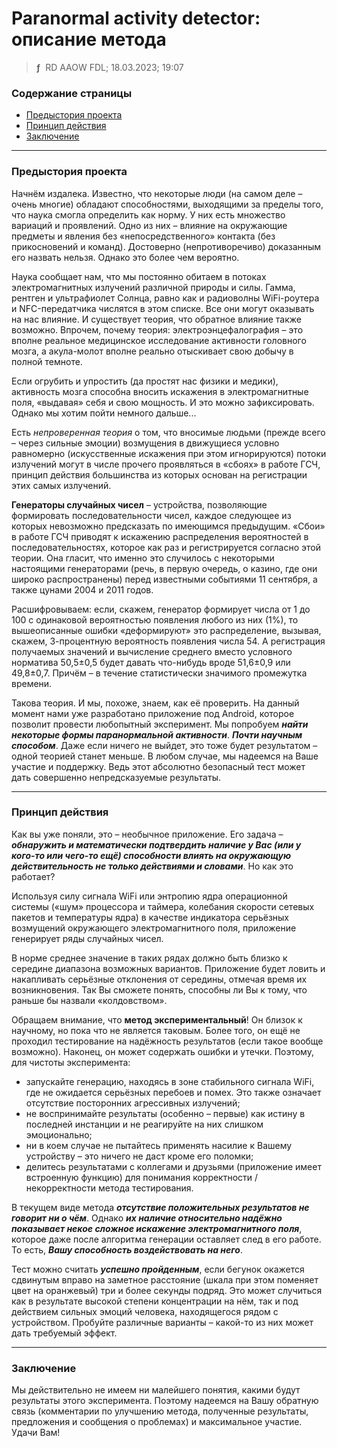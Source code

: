 # Paranormal activity detector: описание метода
> **ƒ** &nbsp;RD AAOW FDL; 18.03.2023; 19:07



### Содержание страницы

- [Предыстория проекта](#section-1)
- [Принцип действия](#section-2)
- [Заключение](#section-3)

---

### Предыстория проекта

Начнём издалека. Известно, что некоторые люди (на самом деле – очень многие) обладают способностями, выходящими
за пределы того, что наука смогла определить как норму. У них есть множество вариаций и проявлений. Одно из них
– влияние на окружающие предметы и явления без «непосредственного» контакта (без прикосновений и команд).
Достоверно (непротиворечиво) доказанным его назвать нельзя. Однако это более чем вероятно.

Наука сообщает нам, что мы постоянно обитаем в потоках электромагнитных излучений различной природы и силы. Гамма,
рентген и ультрафиолет Солнца, равно как и радиоволны WiFi-роутера и NFC-передатчика числятся в этом списке. Все
они могут оказывать на нас влияние. И существует теория, что обратное влияние также возможно. Впрочем, почему
теория: электроэнцефалография – это вполне реальное медицинское исследование активности головного мозга,
а акула-молот вполне реально отыскивает свою добычу в полной темноте.

Если огрубить и упростить (да простят нас физики и медики), активность мозга способна вносить искажения
в электромагнитные поля, «выдавая» себя и свою мощность. И это можно зафиксировать. Однако мы хотим пойти немного
дальше...

Есть *непроверенная теория* о том, что вносимые людьми (прежде всего – через сильные эмоции) возмущения в движущиеся
условно равномерно (искусственные искажения при этом игнорируются) потоки излучений могут в числе прочего
проявляться в «сбоях» в работе ГСЧ, принцип действия большинства из которых основан на регистрации этих самых
излучений.

**Генераторы случайных чисел** – устройства, позволяющие формировать последовательности чисел, каждое следующее
из которых невозможно предсказать по имеющимся предыдущим. «Сбои» в работе ГСЧ приводят к искажению распределения
вероятностей в последовательностях, которое как раз и регистрируется согласно этой теории. Она гласит, что именно
это случилось с некоторыми настоящими генераторами (речь, в первую очередь, о казино, где они широко распространены)
перед известными событиями 11 сентября, а также цунами 2004 и 2011 годов.

Расшифровываем: если, скажем, генератор формирует числа от 1 до 100 с одинаковой вероятностью появления любого
из них (1%), то вышеописанные ошибки «деформируют» это распределение, вызывая, скажем, 3-процентную вероятность
появления числа 54. А регистрация получаемых значений и вычисление среднего вместо условного норматива 50,5±0,5
будет давать что-нибудь вроде 51,6±0,9 или 49,8±0,7. Причём – в течение статистически значимого промежутка времени.

Такова теория. И мы, похоже, знаем, как её проверить. На данный момент нами уже разработано приложение под Android,
которое позволит провести любопытный эксперимент. Мы попробуем ***найти некоторые формы паранормальной активности***.
***Почти научным способом***. Даже если ничего не выйдет, это тоже будет результатом – одной теорией станет меньше.
В любом случае, мы надеемся на Ваше участие и поддержку. Ведь этот абсолютно безопасный тест может дать совершенно
непредсказуемые результаты.



---

### Принцип действия

Как вы уже поняли, это – необычное приложение. Его задача – ***обнаружить и математически подтвердить наличие у Вас
(или у кого-то или чего-то ещё) способности влиять на окружающую действительность не только действиями и словами***.
Но как это работает?

Используя силу сигнала WiFi или энтропию ядра операционной системы («шум» процессора и таймера, колебания скорости
сетевых пакетов и температуры ядра) в качестве индикатора серьёзных возмущений окружающего электромагнитного поля,
приложение генерирует ряды случайных чисел.

В норме среднее значение в таких рядах должно быть близко к середине диапазона возможных вариантов. Приложение
будет ловить и накапливать серьёзные отклонения от середины, отмечая время их возникновения. Так Вы сможете понять,
способны ли Вы к тому, что раньше бы назвали «колдовством».

Обращаем внимание, что **метод экспериментальный**! Он близок к научному, но пока что не является таковым. Более
того, он ещё не проходил тестирование на надёжность результатов (если такое вообще возможно). Наконец, он может
содержать ошибки и утечки. Поэтому, для чистоты эксперимента:

- запускайте генерацию, находясь в зоне стабильного сигнала WiFi, где не ожидается серьёзных перебоев и помех.
Это также означает отсутствие посторонних агрессивных излучений;
- не воспринимайте результаты (особенно – первые) как истину в последней инстанции и не реагируйте на них слишком
эмоционально;
- ни в коем случае не пытайтесь применять насилие к Вашему устройству – это ничего не даст кроме его поломки;
- делитесь результатами с коллегами и друзьями (приложение имеет встроенную функцию) для понимания корректности /
некорректности метода тестирования.

В текущем виде метода ***отсутствие положительных результатов не говорит ни о чём***. Однако ***их наличие
относительно надёжно показывает некое сложное искажение электромагнитного поля***, которое даже после алгоритма
генерации оставляет след в его работе. То есть, ***Вашу способность воздействовать на него***.

Тест можно считать ***успешно пройденным***, если бегунок окажется сдвинутым вправо на заметное расстояние (шкала
при этом поменяет цвет на оранжевый) три и более секунды подряд. Это может случиться как в результате высокой
степени концентрации на нём, так и под действием сильных эмоций человека, находящегося рядом с устройством.
Пробуйте различные варианты – какой-то из них может дать требуемый эффект.



---

### Заключение

Мы действительно не имеем ни малейшего понятия, какими будут результаты этого эксперимента. Поэтому надеемся
на Вашу обратную связь (комментарии по улучшению метода, полученные результаты, предложения и сообщения
о проблемах) и максимальное участие. Удачи Вам!

